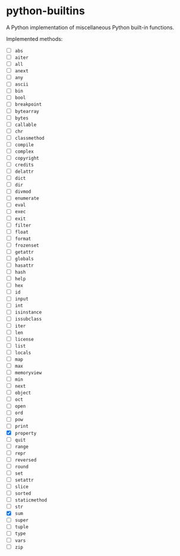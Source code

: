 # python-builtins

A Python implementation of miscellaneous Python built-in functions. 

Implemented methods:
- [ ] `abs`
- [ ] `aiter`
- [ ] `all`
- [ ] `anext`
- [ ] `any`
- [ ] `ascii`
- [ ] `bin`
- [ ] `bool`
- [ ] `breakpoint`
- [ ] `bytearray`
- [ ] `bytes`
- [ ] `callable`
- [ ] `chr`
- [ ] `classmethod`
- [ ] `compile`
- [ ] `complex`
- [ ] `copyright`
- [ ] `credits`
- [ ] `delattr`
- [ ] `dict`
- [ ] `dir`
- [ ] `divmod`
- [ ] `enumerate`
- [ ] `eval`
- [ ] `exec`
- [ ] `exit`
- [ ] `filter`
- [ ] `float`
- [ ] `format`
- [ ] `frozenset`
- [ ] `getattr`
- [ ] `globals`
- [ ] `hasattr`
- [ ] `hash`
- [ ] `help`
- [ ] `hex`
- [ ] `id`
- [ ] `input`
- [ ] `int`
- [ ] `isinstance`
- [ ] `issubclass`
- [ ] `iter`
- [ ] `len`
- [ ] `license`
- [ ] `list`
- [ ] `locals`
- [ ] `map`
- [ ] `max`
- [ ] `memoryview`
- [ ] `min`
- [ ] `next`
- [ ] `object`
- [ ] `oct`
- [ ] `open`
- [ ] `ord`
- [ ] `pow`
- [ ] `print`
- [X] `property`
- [ ] `quit`
- [ ] `range`
- [ ] `repr`
- [ ] `reversed`
- [ ] `round`
- [ ] `set`
- [ ] `setattr`
- [ ] `slice`
- [ ] `sorted`
- [ ] `staticmethod`
- [ ] `str`
- [X] `sum`
- [ ] `super`
- [ ] `tuple`
- [ ] `type`
- [ ] `vars`
- [ ] `zip`
